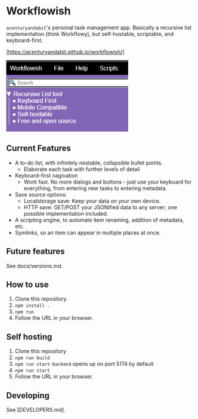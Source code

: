 # Workflowish
`acenturyandabit`'s personal task management app. Basically a recursive list implementation (think Workflowy), but self-hostable, scriptable, and keyboard-first.

[https://acenturyandabit.github.io/workflowish/]

![Workflowish Screenshot](./public/readme-screenshot.png)

## Current Features
- A to-do list, with infinitely nestable, collapsible bullet points.
    - Elaborate each task with further levels of detail
- Keyboard-first nagivation
    - Work fast. No more dialogs and buttons - just use your keyboard for everything, from entering new tasks to entering metadata.
- Save source options:
    - Localstorage save: Keep your data on your own device.
    - HTTP save: GET/POST your JSONified data to any server; one possible implementation included.
- A scripting engine, to automate item renaming, addition of metadata, etc.
- Symlinks, so an item can appear in multiple places at once.

## Future features
See docs/versions.md.

## How to use 
1. Clone this repository.
2. `npm install .`
3. `npm run`
4. Follow the URL in your browser.

## Self hosting 
1. Clone this repository
2. `npm run build`
3. `npm run start-backend` opens up on port 5174 by default
3. `npm run start`
4. Follow the URL in your browser.

## Developing
See [DEVELOPERS.md].
